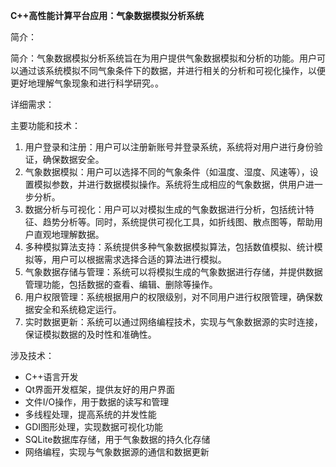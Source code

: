 ﻿**C++高性能计算平台应用：气象数据模拟分析系统**

简介：

简介：气象数据模拟分析系统旨在为用户提供气象数据模拟和分析的功能。用户可以通过该系统模拟不同气象条件下的数据，并进行相关的分析和可视化操作，以便更好地理解气象现象和进行科学研究。。

详细需求：

主要功能和技术：

1. 用户登录和注册：用户可以注册新账号并登录系统，系统将对用户进行身份验证，确保数据安全。
1. 气象数据模拟：用户可以选择不同的气象条件（如温度、湿度、风速等），设置模拟参数，并进行数据模拟操作。系统将生成相应的气象数据，供用户进一步分析。
1. 数据分析与可视化：用户可以对模拟生成的气象数据进行分析，包括统计特征、趋势分析等。同时，系统提供可视化工具，如折线图、散点图等，帮助用户直观地理解数据。
1. 多种模拟算法支持：系统提供多种气象数据模拟算法，包括数值模拟、统计模拟等，用户可以根据需求选择合适的算法进行模拟。
1. 气象数据存储与管理：系统可以将模拟生成的气象数据进行存储，并提供数据管理功能，包括数据的查看、编辑、删除等操作。
1. 用户权限管理：系统根据用户的权限级别，对不同用户进行权限管理，确保数据安全和系统稳定运行。
1. 实时数据更新：系统可以通过网络编程技术，实现与气象数据源的实时连接，保证模拟数据的及时性和准确性。

涉及技术：

- C++语言开发
- Qt界面开发框架，提供友好的用户界面
- 文件I/O操作，用于数据的读写和管理
- 多线程处理，提高系统的并发性能
- GDI图形处理，实现数据可视化功能
- SQLite数据库存储，用于气象数据的持久化存储
- 网络编程，实现与气象数据源的通信和数据更新

